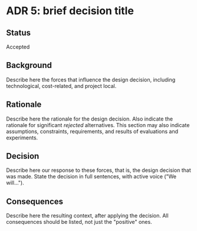 # ADR 5: brief decision title 
## Status
Accepted

## Background
Describe here the forces that influence the design decision, including technological, cost-related, and project local. 

## Rationale 
Describe here the rationale for the design decision. Also indicate the rationale for significant *rejected* alternatives. This section may also indicate assumptions, constraints, requirements, and results of evaluations and experiments.

## Decision 
Describe here our response to these forces, that is, the design decision that was made. State the decision in full sentences, with active voice ("We will...").

## Consequences
Describe here the resulting context, after applying the decision. All consequences should be listed, not just the "positive" ones. 
